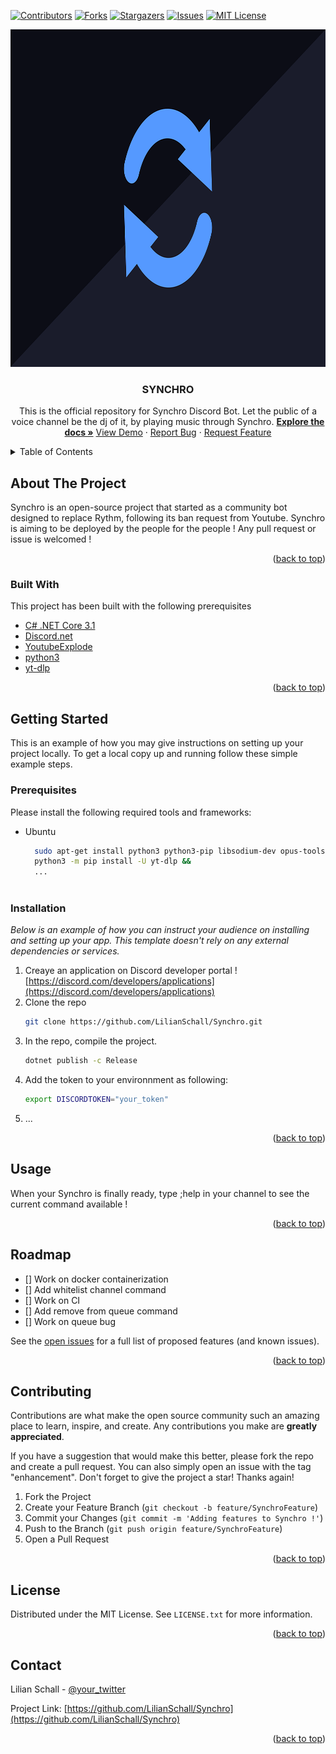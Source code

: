 <div id="top"></div>

[![Contributors][contributors-shield]][contributors-url]
[![Forks][forks-shield]][forks-url]
[![Stargazers][stars-shield]][stars-url]
[![Issues][issues-shield]][issues-url]
[![MIT License][license-shield]][license-url]



<!-- PROJECT LOGO -->
<div align="center">
  <a href="https://github.com/LilianSchall/Synchro">
    <img src="images/Synchro.png" alt="Logo" width="960" height="540">
  </a>

  <h3 align="center">SYNCHRO</h3>
  <p align="center">
    This is the official repository for Synchro Discord Bot. Let the public of a voice channel be the dj of it, by playing music through Synchro. 
    <a href="https://github.com/LilianSchall/Synchro"><strong>Explore the docs »</strong></a>
    <a href="https://github.com/LilianSchall/Synchro/">View Demo</a>
    ·
    <a href="https://github.com/LilianSchall/Synchro/issues">Report Bug</a>
    ·
    <a href="https://github.com/LilianSchall/Synchro/issues">Request Feature</a>
  </p>
</div>



<!-- TABLE OF CONTENTS -->
<details>
  <summary>Table of Contents</summary>
  <ol>
    <li>
      <a href="#about-the-project">About The Project</a>
      <ul>
        <li><a href="#built-with">Built With</a></li>
      </ul>
    </li>
    <li>
      <a href="#getting-started">Getting Started</a>
      <ul>
        <li><a href="#prerequisites">Prerequisites</a></li>
        <li><a href="#installation">Installation</a></li>
      </ul>
    </li>
    <li><a href="#usage">Usage</a></li>
    <li><a href="#roadmap">Roadmap</a></li>
    <li><a href="#contributing">Contributing</a></li>
    <li><a href="#license">License</a></li>
    <li><a href="#contact">Contact</a></li>
  </ol>
</details>



<!-- ABOUT THE PROJECT -->
## About The Project

Synchro is an open-source project that started as a community bot designed to replace Rythm, following its ban request from Youtube. Synchro is aiming to be deployed by the people for the people ! 
Any pull request or issue is welcomed !

<p align="right">(<a href="#top">back to top</a>)</p>



### Built With

This project has been built with the following prerequisites

* [C# .NET Core 3.1](https://dotnet.microsoft.com/download)
* [Discord.net](https://docs.stillu.cc/guides/introduction/intro.html)
* [YoutubeExplode](https://github.com/Tyrrrz/YoutubeExplode)
* [python3](https://www.python.org/downloads/)
* [yt-dlp](https://github.com/yt-dlp/yt-dlp)

<p align="right">(<a href="#top">back to top</a>)</p>



<!-- GETTING STARTED -->
## Getting Started

This is an example of how you may give instructions on setting up your project locally.
To get a local copy up and running follow these simple example steps.

### Prerequisites

Please install the following required tools and frameworks:
* Ubuntu
  ```sh
    sudo apt-get install python3 python3-pip libsodium-dev opus-tools &&
    python3 -m pip install -U yt-dlp &&
    ...
    
  ```

### Installation

_Below is an example of how you can instruct your audience on installing and setting up your app. This template doesn't rely on any external dependencies or services._

1. Creaye an application on Discord developer portal ! [https://discord.com/developers/applications](https://discord.com/developers/applications)
2. Clone the repo
   ```sh
   git clone https://github.com/LilianSchall/Synchro.git
   ```
3. In the repo, compile the project.
   ```sh
   dotnet publish -c Release
   ```
4. Add the token to your environnment as following:
   ```sh
   export DISCORDTOKEN="your_token"
   ```
5. ...
<p align="right">(<a href="#top">back to top</a>)</p>



<!-- USAGE EXAMPLES -->
## Usage

When your Synchro is finally ready, type ;help in your channel to see the current command available !



<p align="right">(<a href="#top">back to top</a>)</p>



<!-- ROADMAP -->
## Roadmap

- [] Work on docker containerization
- [] Add whitelist channel command
- [] Work on CI
- [] Add remove from queue command
- [] Work on queue bug 

See the [open issues](https://github.com/LilianSchall/Synchro/issues) for a full list of proposed features (and known issues).

<p align="right">(<a href="#top">back to top</a>)</p>



<!-- CONTRIBUTING -->
## Contributing

Contributions are what make the open source community such an amazing place to learn, inspire, and create. Any contributions you make are **greatly appreciated**.

If you have a suggestion that would make this better, please fork the repo and create a pull request. You can also simply open an issue with the tag "enhancement".
Don't forget to give the project a star! Thanks again!

1. Fork the Project
2. Create your Feature Branch (`git checkout -b feature/SynchroFeature`)
3. Commit your Changes (`git commit -m 'Adding features to Synchro !'`)
4. Push to the Branch (`git push origin feature/SynchroFeature`)
5. Open a Pull Request

<p align="right">(<a href="#top">back to top</a>)</p>



<!-- LICENSE -->
## License

Distributed under the MIT License. See `LICENSE.txt` for more information.

<p align="right">(<a href="#top">back to top</a>)</p>



<!-- CONTACT -->
## Contact

Lilian Schall - [@your_twitter](https://twitter.com/lilixns)

Project Link: [https://github.com/LilianSchall/Synchro](https://github.com/LilianSchall/Synchro)

<p align="right">(<a href="#top">back to top</a>)</p>







<!-- MARKDOWN LINKS & IMAGES -->
<!-- https://www.markdownguide.org/basic-syntax/#reference-style-links -->
[contributors-shield]: https://img.shields.io/github/contributors/LilianSchall/Synchro.svg?style=for-the-badge
[contributors-url]: https://github.com/LilianSchall/Synchro/graphs/contributors
[forks-shield]: https://img.shields.io/github/forks/LilianSchall/Synchro.svg?style=for-the-badge
[forks-url]: https://github.com/LilianSchall/Synchro/network/members
[stars-shield]: https://img.shields.io/github/stars/LilianSchall/Synchro.svg?style=for-the-badge
[stars-url]: https://github.com/LilianSchall/Synchro/stargazers
[issues-shield]: https://img.shields.io/github/issues/LilianSchall/Synchro.svg?style=for-the-badge
[issues-url]: https://github.com/LilianSchall/Synchro/issues
[license-shield]: https://img.shields.io/github/license/LilianSchall/Synchro.svg?style=for-the-badge
[license-url]: https://github.com/LilianSchall/Synchro/blob/main/LICENSE
